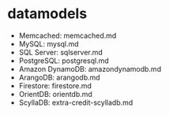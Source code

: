 # datamodels
* Memcached: memcached.md
* MySQL: mysql.md
* SQL Server: sqlserver.md
* PostgreSQL: postgresql.md
* Amazon DynamoDB: amazondynamodb.md
* ArangoDB: arangodb.md
* Firestore: firestore.md
* OrientDB: orientdb.md
* ScyllaDB: extra-credit-scylladb.md
